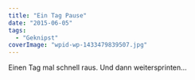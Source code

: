 ```yaml
---
title: "Ein Tag Pause"
date: "2015-06-05"
tags:
  - "Geknipst"
coverImage: "wpid-wp-1433479839507.jpg"
---
```


Einen Tag mal schnell raus. Und dann weitersprinten…
